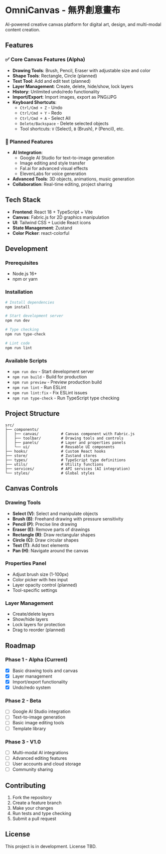 # OmniCanvas - 無界創意畫布

AI-powered creative canvas platform for digital art, design, and multi-modal content creation.

## Features

### ✅ Core Canvas Features (Alpha)
- **Drawing Tools**: Brush, Pencil, Eraser with adjustable size and color
- **Shape Tools**: Rectangle, Circle (planned)
- **Text Tool**: Add and edit text (planned)
- **Layer Management**: Create, delete, hide/show, lock layers
- **History**: Unlimited undo/redo functionality
- **Import/Export**: Import images, export as PNG/JPG
- **Keyboard Shortcuts**: 
  - `Ctrl/Cmd + Z` - Undo
  - `Ctrl/Cmd + Y` - Redo
  - `Ctrl/Cmd + A` - Select All
  - `Delete/Backspace` - Delete selected objects
  - Tool shortcuts: `V` (Select), `B` (Brush), `P` (Pencil), etc.

### 🔄 Planned Features
- **AI Integration**: 
  - Google AI Studio for text-to-image generation
  - Image editing and style transfer
  - Fal.ai for advanced visual effects
  - ElevenLabs for voice generation
- **Advanced Tools**: 3D objects, animations, music generation
- **Collaboration**: Real-time editing, project sharing

## Tech Stack

- **Frontend**: React 18 + TypeScript + Vite
- **Canvas**: Fabric.js for 2D graphics manipulation
- **UI**: Tailwind CSS + Lucide React icons
- **State Management**: Zustand
- **Color Picker**: react-colorful

## Development

### Prerequisites
- Node.js 16+ 
- npm or yarn

### Installation

```bash
# Install dependencies
npm install

# Start development server
npm run dev

# Type checking
npm run type-check

# Lint code
npm run lint
```

### Available Scripts

- `npm run dev` - Start development server
- `npm run build` - Build for production
- `npm run preview` - Preview production build
- `npm run lint` - Run ESLint
- `npm run lint:fix` - Fix ESLint issues
- `npm run type-check` - Run TypeScript type checking

## Project Structure

```
src/
├── components/
│   ├── canvas/          # Canvas component with Fabric.js
│   ├── toolbar/         # Drawing tools and controls
│   ├── panels/          # Layer and properties panels
│   └── ui/              # Reusable UI components
├── hooks/               # Custom React hooks
├── store/               # Zustand stores
├── types/               # TypeScript type definitions
├── utils/               # Utility functions
├── services/            # API services (AI integration)
└── styles/              # Global styles
```

## Canvas Controls

### Drawing Tools
- **Select (V)**: Select and manipulate objects
- **Brush (B)**: Freehand drawing with pressure sensitivity
- **Pencil (P)**: Precise line drawing
- **Eraser (E)**: Remove parts of drawings
- **Rectangle (R)**: Draw rectangular shapes
- **Circle (C)**: Draw circular shapes
- **Text (T)**: Add text elements
- **Pan (H)**: Navigate around the canvas

### Properties Panel
- Adjust brush size (1-100px)
- Color picker with hex input
- Layer opacity control (planned)
- Tool-specific settings

### Layer Management
- Create/delete layers
- Show/hide layers
- Lock layers for protection
- Drag to reorder (planned)

## Roadmap

### Phase 1 - Alpha (Current)
- [x] Basic drawing tools and canvas
- [x] Layer management
- [x] Import/export functionality
- [x] Undo/redo system

### Phase 2 - Beta
- [ ] Google AI Studio integration
- [ ] Text-to-image generation
- [ ] Basic image editing tools
- [ ] Template library

### Phase 3 - V1.0
- [ ] Multi-modal AI integrations
- [ ] Advanced editing features
- [ ] User accounts and cloud storage
- [ ] Community sharing

## Contributing

1. Fork the repository
2. Create a feature branch
3. Make your changes
4. Run tests and type checking
5. Submit a pull request

## License

This project is in development. License TBD.